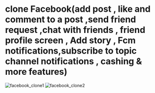 # clone Facebook(add post , like and comment to a post ,send friend request ,chat with friends , friend profile screen  , Add story , Fcm notifications,subscribe to topic channel notifications , cashing & more features)
![facebook_clone1](https://user-images.githubusercontent.com/78031951/170950704-f8fc7208-d35f-45e3-b589-ecf4487140f6.PNG)
![facebook_clone2](https://user-images.githubusercontent.com/78031951/170953817-28941ffd-3e61-404e-9093-1a7d940d73b1.PNG)




